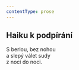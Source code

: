 ```yaml
---
contentType: prose
---
```


## Haiku k podpírání

S berlou, bez nohou  
a slepý válet sudy  
z noci do noci.
